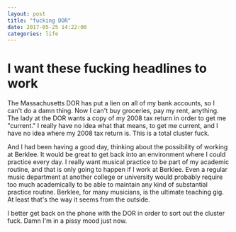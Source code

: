```yaml
---
layout: post
title: "fucking DOR"
date: 2017-05-25 14:22:00
categories: life
---
```


# I want these fucking headlines to work

The Massachusetts DOR has put a lien on all of my bank accounts, so I can't do a damn thing. Now I can't buy groceries, pay my rent, anything. The lady at the DOR wants a copy of my 2008 tax return in order to get me "current." I really have no idea what that means, to get me current, and I have no idea where my 2008 tax return is. This is a total cluster fuck.

And I had been having a good day, thinking about the possibility of working at Berklee. It would be great to get back into an environment where I could practice every day. I really want musical practice to be part of my academic routine, and that is only going to happen if I work at Berklee. Even a regular music department at another college or university would probably require too much academically to be able to maintain any kind of substantial practice routine. Berklee, for many musicians, is the ultimate teaching gig. At least that's the way it seems from the outside.

I better get back on the phone with the DOR in order to sort out the cluster fuck. Damn I'm in a pissy mood just now.
